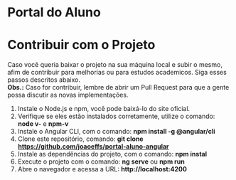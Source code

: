 # Portal do Aluno 

# Contribuir com o Projeto
Caso você queria baixar o projeto na sua máquina local e subir o mesmo, afim de contribuir para melhorias ou para estudos academicos. Siga esses passos descritos abaixo. </br>
**Obs.:** Caso for contribuir, lembre de abrir um Pull Request para que a gente possa discutir as novas implementações.

1. Instale o Node.js e npm, você pode baixá-lo do site oficial.
2. Verifique se eles estão instalados corretamente, utilize o comando: **node v-** e **npm-v**
3. Instale o Angular CLI, com o comando: **npm install -g @angular/cli**
4. Clone este repositório, comando: **git clone https://github.com/joaoeffs/portal-aluno-angular**
5. Instale as dependências do projeto, com o comando: **npm instal**
6. Execute o projeto com o comando: **ng serve** ou **npm run**
7. Abre o navegador e acessa a URL: **http://localhost:4200**

